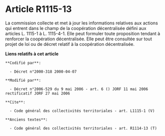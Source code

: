 # Article R1115-13

La commission collecte et met à jour les informations relatives aux actions qui entrent dans le champ de la coopération
décentralisée défini aux articles L. 1115-1 à L. 1115-4-1. Elle peut formuler toute proposition tendant à renforcer la
coopération décentralisée. Elle peut être consultée sur tout projet de loi ou de décret relatif à la coopération
décentralisée.

**Liens relatifs à cet article**

	**Codifié par**:

	  - Décret n°2000-318 2000-04-07

	**Modifié par**:

	  - Décret n°2006-529 du 9 mai 2006 - art. 6 () JORF 11 mai 2006 rectificatif JORF 27 mai 2006

	**Cite**:

	  - Code général des collectivités territoriales - art. L1115-1 (V)

	**Anciens textes**:

	  - Code général des collectivités territoriales - art. R1114-13 (T)
